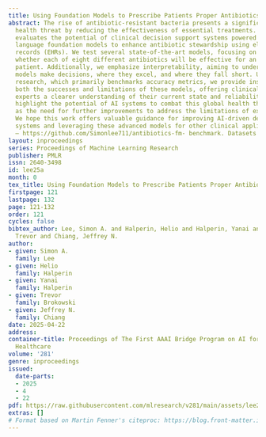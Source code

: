 ```yaml
---
title: Using Foundation Models to Prescribe Patients Proper Antibiotics
abstract: The rise of antibiotic-resistant bacteria presents a significant global
  health threat by reducing the effectiveness of essential treatments. This study
  evaluates the potential of clinical decision support systems powered by biomedical
  language foundation models to enhance antibiotic stewardship using electronic health
  records (EHRs). We test several state-of-the-art models, focusing on predicting
  whether each of eight different antibiotics will be effective for an individual
  patient. Additionally, we emphasize interpretability, aiming to understand how the
  models make decisions, where they excel, and where they fall short. Unlike previous
  research, which primarily benchmarks accuracy metrics, we provide insights into
  both the successes and limitations of these models, offering clinical and non-clinical
  experts a clearer understanding of their current state and reliability. These findings
  highlight the potential of AI systems to combat this global health threat, as well
  as the need for further improvements to address the limitations of existing models.
  We hope this work offers valuable guidance for improving AI-driven decision support
  systems and leveraging these advanced models for other clinical applications. Code
  — https://github.com/Simonlee711/antibiotics-fm- benchmark. Datasets —https://physionet.org/content/mimiciv/3.1/.
layout: inproceedings
series: Proceedings of Machine Learning Research
publisher: PMLR
issn: 2640-3498
id: lee25a
month: 0
tex_title: Using Foundation Models to Prescribe Patients Proper Antibiotics
firstpage: 121
lastpage: 132
page: 121-132
order: 121
cycles: false
bibtex_author: Lee, Simon A. and Halperin, Helio and Halperin, Yanai and Brokowski,
  Trevor and Chiang, Jeffrey N.
author:
- given: Simon A.
  family: Lee
- given: Helio
  family: Halperin
- given: Yanai
  family: Halperin
- given: Trevor
  family: Brokowski
- given: Jeffrey N.
  family: Chiang
date: 2025-04-22
address:
container-title: Proceedings of The First AAAI Bridge Program on AI for Medicine and
  Healthcare
volume: '281'
genre: inproceedings
issued:
  date-parts:
  - 2025
  - 4
  - 22
pdf: https://raw.githubusercontent.com/mlresearch/v281/main/assets/lee25a/lee25a.pdf
extras: []
# Format based on Martin Fenner's citeproc: https://blog.front-matter.io/posts/citeproc-yaml-for-bibliographies/
---
```

